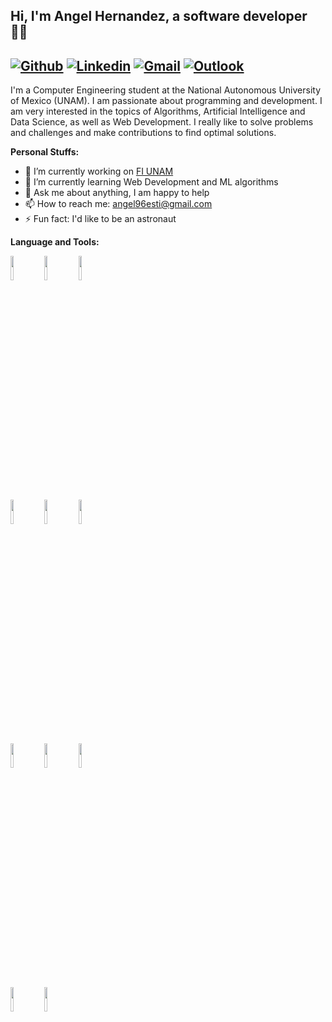 ## Hi, I'm Angel Hernandez, a software developer :technologist:

[![Github](https://img.shields.io/badge/-Github-000?style=flat&logo=Github&logoColor=white)](https://github.com/Angel-Znoker)
[![Linkedin](https://img.shields.io/badge/-LinkedIn-blue?style=flat&logo=Linkedin&logoColor=white)](https://www.linkedin.com/in/angel-znoker/)
[![Gmail](https://img.shields.io/badge/-Gmail-c14438?style=flat&logo=Gmail&logoColor=white)](mailto:angel96esti@gmail.com)
[![Outlook](https://img.shields.io/badge/-Outlook-0078D4?style=flat&logo=Microsoft-Outlook&logoColor=white)](mailto:angel96esti@hotmail.com)
--

I'm a Computer Engineering student at the National Autonomous University of Mexico (UNAM). I am passionate about programming and development. I am very interested in the topics of Algorithms, Artificial Intelligence and Data Science, as well as Web Development. I really like to solve problems and challenges and make contributions to find optimal solutions.


**Personal Stuffs:**

- 🔭 I’m currently working on [FI UNAM](https://www.ingenieria.unam.mx/)
- 🌱 I’m currently learning Web Development and ML algorithms
- 💬 Ask me about anything, I am happy to help
- 📫 How to reach me: angel96esti@gmail.com
- ⚡ Fun fact: I'd like to be an astronaut

**Language and Tools:**
<p>
  <code><img width="10%" src="https://www.vectorlogo.zone/logos/python/python-ar21.svg"></code>
  <code><img width="10%" src="https://www.vectorlogo.zone/logos/git-scm/git-scm-ar21.svg"></code>
  <code><img width="10%" src="https://www.vectorlogo.zone/logos/r-project/r-project-ar21.svg"></code>
  <br/>
  <code><img width="10%" src="https://www.vectorlogo.zone/logos/mysql/mysql-ar21.svg"></code>
  <code><img width="10%" src="https://www.vectorlogo.zone/logos/w3_html5/w3_html5-ar21.svg"></code>
  <code><img width="10%" src="https://www.vectorlogo.zone/logos/sass-lang/sass-lang-ar21.svg"></code>
  <br/>
  <code><img width="10%" src="https://www.vectorlogo.zone/logos/npmjs/npmjs-ar21.svg"></code>
  <code><img width="10%" src="https://www.vectorlogo.zone/logos/java/java-ar21.svg"></code>
  <code><img width="10%" src="https://www.vectorlogo.zone/logos/javascript/javascript-ar21.svg"></code>
  <br/>
  <code><img width="10%" src="https://www.vectorlogo.zone/logos/jupyter/jupyter-ar21.svg"></code>
  <code><img width="10%" src="https://www.vectorlogo.zone/logos/php/php-ar21.svg"></code>
</p>

